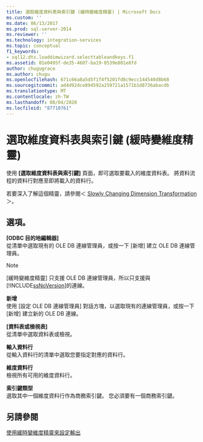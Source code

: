 ```yaml
---
title: 選取維度資料表與索引鍵 (緩時變維度精靈) | Microsoft Docs
ms.custom: ''
ms.date: 06/13/2017
ms.prod: sql-server-2014
ms.reviewer: ''
ms.technology: integration-services
ms.topic: conceptual
f1_keywords:
- sql12.dts.loaddimwizard.selecttableandkeys.f1
ms.assetid: 01e0495f-de35-4607-ba19-0539e801e8fd
author: chugugrace
ms.author: chugu
ms.openlocfilehash: 671c66a8a5d5f1f4f5201fd8c9ecc144540d8b68
ms.sourcegitcommit: ad4d92dce894592a259721a1571b1d8736abacdb
ms.translationtype: MT
ms.contentlocale: zh-TW
ms.lasthandoff: 08/04/2020
ms.locfileid: "87710761"
---
```

# <a name="select-a-dimension-table-and-keys-slowly-changing-dimension-wizard"></a>選取維度資料表與索引鍵 (緩時變維度精靈)
  使用 **[選取維度資料表與索引鍵]** 頁面，即可選取要載入的維度資料表。 將資料流程的資料行對應至即將載入的資料行。  
  
 若要深入了解這個精靈，請參閱＜ [Slowly Changing Dimension Transformation](slowly-changing-dimension-transformation.md)＞。  
  
## <a name="options"></a>選項。  
 **[ODBC 目的地編輯器]**  
 從清單中選取現有的 OLE DB 連線管理員，或按一下 [新增]  建立 OLE DB 連線管理員。  
  
> [!NOTE]  
>  [緩時變維度精靈] 只支援 OLE DB 連線管理員，所以只支援與 [!INCLUDE[ssNoVersion](../../../includes/ssnoversion-md.md)]的連線。  
  
 **新增**  
 使用 [設定 OLE DB 連線管理員]  對話方塊，以選取現有的連線管理員，或按一下 [新增]  建立新的 OLE DB 連線。  
  
 **[資料表或檢視表]**  
 從清單中選取資料表或檢視。  
  
 **輸入資料行**  
 從輸入資料行的清單中選取您要指定對應的資料行。  
  
 **維度資料行**  
 檢視所有可用的維度資料行。  
  
 **索引鍵類型**  
 選取其中一個維度資料行作為商務索引鍵。 您必須要有一個商務索引鍵。  
  
## <a name="see-also"></a>另請參閱  
 [使用緩時變維度精靈來設定輸出](configure-outputs-using-the-slowly-changing-dimension-wizard.md)  
  
  
